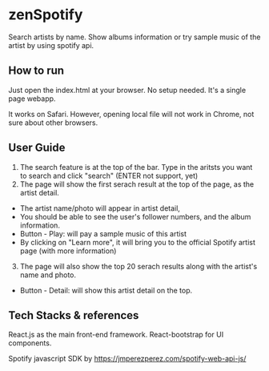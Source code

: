 # zenSpotify
Search artists by name. Show albums information or try sample music of the artist by using spotify api.

## How to run
Just open the index.html at your browser. No setup needed. It's a single page webapp.

It works on Safari. However, opening local file will not work in Chrome, not sure about other browsers. 

## User Guide
1. The search feature is at the top of the bar. Type in the aritsts you want to search and click "search" (ENTER not support, yet)
2. The page will show the first serach result at the top of the page, as the artist detail. 
  * The artist name/photo will appear in artist detail, 
  * You should be able to see the user's follower numbers, and the album information.
  * Button - Play: will pay a sample music of this artist
  * By clicking on "Learn more", it will bring you to the official Spotify artist page (with more information)
3. The page will also show the top 20 serach results along with the artist's name and photo.
  * Button - Detail: will show this artist detail on the top. 

## Tech Stacks & references
React.js as the main front-end framework. React-bootstrap for UI components.

Spotify javascript SDK by https://jmperezperez.com/spotify-web-api-js/


